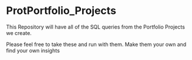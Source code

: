 # ProtPortfolio_Projects
This Repository will have all of the SQL queries from the Portfolio Projects we create.

Please feel free to take these and run with them. Make them your own and find your own insights
